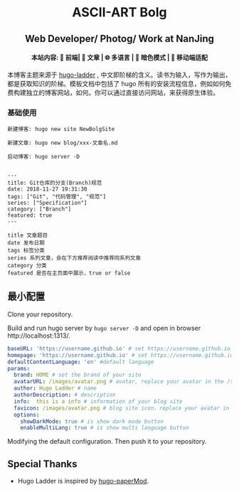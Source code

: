 <h1 align=center>ASCII-ART Bolg</h1>

<h2 align=center>Web Developer/ Photog/ Work at NanJing</h2>

<h4 align=center>本站内容: 🌈 前端| 📰 文章 | 🌐 多语言 | 🌙 暗色模式 | 📱 移动端适配</h4>

本博客主题来源于 [hugo-ladder](https://github.com/guangzhengli/hugo-ladder-exampleSite) , 中文即阶梯的含义。读书为输入，写作为输出，都是获取知识的阶梯。模板文档中包括了 hugo 所有的安装流程信息，例如如何免费构建独立的博客网站，如何。你可以通过直接访问网站，来获得原生体验。

### 基础使用

    新建博客: hugo new site NewBolgSite

    新建文章: hugo new blog/xxx-文章名.md

    启动博客: hugo server -D


    ---
    title: Git仓库的分支(Branch)规范
    date: 2018-11-27 19:31:30
    tags: ["Git", "代码管理", "规范"]
    series: ["Specification"]
    category: ["Branch"]
    featured: true
    ---

    title 文章题目
    date 发布日期
    tags 标签分类
    series 系列文章，会在下方推荐阅读中推荐同系列文章
    category 分类
    featured 是否在主页面中展示，true or false

## 最小配置

Clone your repository.

Build and run hugo server by `hugo server -D` and open in browser http://localhost:1313/.

```yml
baseURL: 'https://username.github.io' # set https://username.github.io
homepage: 'https://username.github.io' # set https://username.github.io
defaultContentLanguage: 'en' #default language
params:
  brand: HOME # set the brand of your site
  avatarURL: /images/avatar.png # avatar, replace your avatar in the /static/images/
  author: Hugo Ladder # name
  authorDescription: # description
  info:  this is a info # information of your blog site
  favicon: /images/avatar.png # blog site icon，replace your avatar in the /static/images/
  options:
    showDarkMode: true # is show dark mode button
    enableMultiLang: true # is show multi language button
```

Modifying the default configuration. Then push it to your repository.

## Special Thanks

-   Hugo Ladder is inspired by [hugo-paperMod](https://github.com/adityatelange/hugo-PaperMod).

